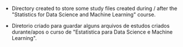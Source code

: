 - Directory created to store some study files created during / after the "Statistics for Data Science and Machine Learning" course.

- Diretorio criado para guardar alguns arquivos de estudos criados durante/apos o curso de "Estatistica para Data Science e Machine Learning".



